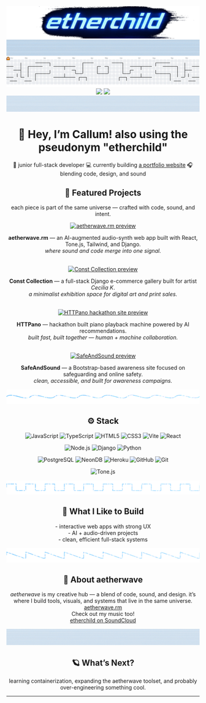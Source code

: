 <img src="https://github.com/etherOnGitHub/etherOnGitHub/blob/main/theme/images/banners/etherchild_banner_transparent_cropped.png" aria="hero image, etherchild in big neon letters with blue glitched background">

<img src="https://github.com/etherOnGitHub/etherOnGitHub/blob/main/theme/images/dividers/aetherwave_divider_texture_1.png">

<picture>
  <source media="(prefers-color-scheme: dark)" srcset="https://raw.githubusercontent.com/etherongithub/etherongithub/output/pacman-contribution-graph-dark.svg">
  <source media="(prefers-color-scheme: light)" srcset="https://raw.githubusercontent.com/etherongithub/etherongithub/output/pacman-contribution-graph.svg">
  <img alt="pacman contribution graph" src="https://raw.githubusercontent.com/etherongithub/etherongithub/output/pacman-contribution-graph.svg">
</picture>

<div align="center">
	<img src="https://github-readme-stats.vercel.app/api?username=etherOnGitHub&theme=tokyonight&show_icons=true&hide_border=false&count_private=true" height="165">
	<img src="https://github-readme-stats.vercel.app/api/top-langs/?username=etherOnGitHub&theme=tokyonight&show_icons=true&hide_border=false&layout=compact">
</div>

<img src="https://github.com/etherOnGitHub/etherOnGitHub/blob/main/theme/images/dividers/aetherwave_divider_texture_2.png">

<h1 align="center" aria="Hey! I'm Callum">👋 Hey, I’m Callum! also using the pseudonym "etherchild" </h1>
<p align="center">
🧠 junior full-stack developer  
💻 currently building <a href="https://github.com/etherOnGitHub/portfolio-dev-app/" aria="link to current project">a portfolio website</a>
🎧 blending code, design, and sound  
</p>

<h2 align="center">🧩 Featured Projects</h2>

<p align="center">each piece is part of the same universe — crafted with code, sound, and intent.</p>

<div align="center">

  <!-- Aetherwave.rm -->
  <a href="https://github.com/etherOnGitHub/capstone-aetherwave-rm" target="_blank">
    <img src="https://github.com/etherOnGitHub/etherOnGitHub/blob/main/theme/images/previews/aetherwave_preview.gif" width="420" alt="aetherwave.rm preview">
  </a>
  <p><b>aetherwave.rm</b> — an AI-augmented audio-synth web app built with React, Tone.js, Tailwind, and Django.<br>
  <em>where sound and code merge into one signal.</em></p>

  <br>

  <!-- Const Collection -->
  <a href="https://github.com/etherOnGitHub/constcollection-art-portfolio-and-shop" target="_blank">
    <img src="https://github.com/etherOnGitHub/etherOnGitHub/blob/main/theme/images/previews/const_collection_preview.gif" width="420" alt="Const Collection preview">
  </a>
  <p><b>Const Collection</b> — a full-stack Django e-commerce gallery built for artist <em>Cecilia K</em>.<br>
  <em>a minimalist exhibition space for digital art and print sales.</em></p>

  <br>

  <!-- HTTPano -->
  <a href="https://github.com/etherOnGitHub/httpano" target="_blank">
    <img src="https://github.com/etherOnGitHub/etherOnGitHub/blob/main/theme/images/previews/httpano_preview.gif" width="420" alt="HTTPano hackathon site preview">
  </a>
  <p><b>HTTPano</b> — hackathon built piano playback machine powered by AI recommendations.<br>
  <em>built fast, built together — human + machine collaboration.</em></p>

  <br>

  <!-- SafeAndSound -->
  <a href="https://github.com/etherOnGitHub/safeandsound" target="_blank">
    <img src="https://github.com/etherOnGitHub/etherOnGitHub/blob/main/theme/images/previews/safeandsound_preview.gif" width="420" alt="SafeAndSound preview">
  </a>
  <p><b>SafeAndSound</b> — a Bootstrap-based awareness site focused on safeguarding and online safety.<br>
  <em>clean, accessible, and built for awareness campaigns.</em></p>

</div>

<img src="https://github.com/etherOnGitHub/etherOnGitHub/blob/main/theme/images/dividers/aetherwave_divider_sine.svg">

<h2 align="center">⚙️ Stack</h2> 

<div align="center">

<!-- Frontend -->
![JavaScript](https://img.shields.io/badge/JavaScript-1A1A1A?logo=javascript&logoColor=F7DF1E&style=for-the-badge)
![TypeScript](https://img.shields.io/badge/TypeScript-1A1A1A?logo=typescript&logoColor=3178C6&style=for-the-badge)
![HTML5](https://img.shields.io/badge/HTML5-1A1A1A?logo=html5&logoColor=E34F26&style=for-the-badge)
![CSS3](https://img.shields.io/badge/CSS3-1A1A1A?logo=css3&logoColor=1572B6&style=for-the-badge)
![Vite](https://img.shields.io/badge/Vite-1A1A1A?logo=vite&logoColor=646CFF&style=for-the-badge)
![React](https://img.shields.io/badge/React-1A1A1A?logo=react&logoColor=00D8FF&style=for-the-badge)

<!-- Backend -->
![Node.js](https://img.shields.io/badge/Node.js-1A1A1A?logo=node.js&logoColor=5FA04E&style=for-the-badge)
![Django](https://img.shields.io/badge/Django-1A1A1A?logo=django&logoColor=00FFAA&style=for-the-badge)
![Python](https://img.shields.io/badge/Python-1A1A1A?logo=python&logoColor=3776AB&style=for-the-badge)

<!-- Data & DevOps -->
![PostgreSQL](https://img.shields.io/badge/PostgreSQL-1A1A1A?logo=postgresql&logoColor=316192&style=for-the-badge)
![NeonDB](https://img.shields.io/badge/NeonDB-1A1A1A?logo=postgresql&logoColor=00E88F&style=for-the-badge)
![Heroku](https://img.shields.io/badge/Heroku-1A1A1A?logo=heroku&logoColor=8A2BE2&style=for-the-badge)
![GitHub](https://img.shields.io/badge/GitHub-1A1A1A?logo=github&logoColor=FFFFFF&style=for-the-badge)
![Git](https://img.shields.io/badge/Git-1A1A1A?logo=git&logoColor=F05032&style=for-the-badge)

<!-- Audio / Creative -->
![Tone.js](https://img.shields.io/badge/Tone.js-1A1A1A?logo=soundcharts&logoColor=FF0080&style=for-the-badge)

</div>

<img src="https://github.com/etherOnGitHub/etherOnGitHub/blob/main/theme/images/dividers/aetherwave_divider_square.svg">

<h2 align="center">🚀 What I Like to Build </h2>
<p align="center">
- interactive web apps with strong UX  <br>
- AI + audio-driven projects  <br>
- clean, efficient full-stack systems  <br>
</p> 

<img src="https://github.com/etherOnGitHub/etherOnGitHub/blob/main/theme/images/dividers/aetherwave_divider_saw.svg">

<h2 align="center">🌌 About aetherwave</h2> 
<p align="center">
<em>aetherwave </em>is my creative hub — a blend of code, sound, and design.  
it’s where I build tools, visuals, and systems that live in the same universe.  <br>
<a href="https://github.com/etherOnGitHub/capstone-aetherwave-rm" aria="link to synth website project">aetherwave.rm</a><br>
Check out my music too!<br>
<a href="https://soundcloud.com/etherchild" aria="link to soundcloud">etherchild on SoundCloud</a><br>
</p> 

<img src="https://github.com/etherOnGitHub/etherOnGitHub/blob/main/theme/images/dividers/aetherwave_divider_texture_4.png">

<h2 align="center">🪐 What’s Next?</h2>
<p align="center">
learning containerization, expanding the aetherwave toolset,  
and probably over-engineering something cool.  
</p> 


---
